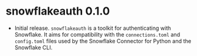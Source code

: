 # snowflakeauth 0.1.0

* Initial release. `snowflakeauth` is a toolkit for authenticating with Snowflake. It aims for compatibility with the `connections.toml` and `config.toml` files used by the Snowflake Connector for Python and the Snowflake CLI.
